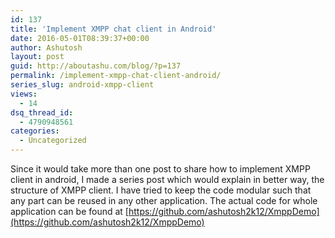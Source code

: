 ```yaml
---
id: 137
title: 'Implement XMPP chat client in Android'
date: 2016-05-01T08:39:37+00:00
author: Ashutosh
layout: post
guid: http://aboutashu.com/blog/?p=137
permalink: /implement-xmpp-chat-client-android/
series_slug: android-xmpp-client
views:
  - 14
dsq_thread_id:
  - 4790948561
categories:
  - Uncategorized
---
```

Since it would take more than one post to share how to implement XMPP client in android, I made a series post which would explain in better way, the structure of XMPP client. I have tried to keep the code modular such that any part can be reused in any other application. The actual code for whole application can be found at [https://github.com/ashutosh2k12/XmppDemo](https://github.com/ashutosh2k12/XmppDemo)
